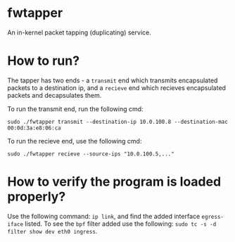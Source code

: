 # fwtapper

An in-kernel packet tapping (duplicating) service.

# How to run?
The tapper has two ends - a `transmit` end which transmits encapsulated packets to a destination ip,
and a `recieve` end which recieves encapsulated packets and decapsulates them.

To run the transmit end, run the following cmd:
```
sudo ./fwtapper transmit --destination-ip 10.0.100.8 --destination-mac 00:0d:3a:e8:06:ca
```

To run the recieve end, use the following cmd:
```
sudo ./fwtapper recieve --source-ips "10.0.100.5,..."
```

# How to verify the program is loaded properly?
Use the following command: `ip link`, and find the added interface `egress-iface` listed.
To see the `bpf` filter added use the following: `sudo tc -s -d filter show dev eth0 ingress`.
